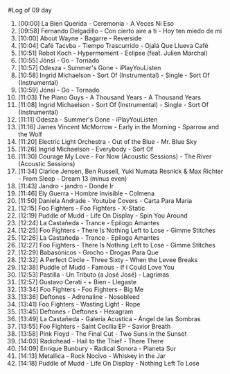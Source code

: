 #Log of 09 day

1. [00:00] La Bien Querida - Ceremonia - A Veces Ni Eso
1. [09:58] Fernando Delgadillo - Con cierto aire a ti - Hoy ten miedo de mi
1. [10:00] About Wayne - Bagarre - Reverside
1. [10:04] Café Tacvba - Tiempo Trascurrido - Ojalá Que Llueva Café
1. [10:51] Robot Koch - Hypermoment - Eclipse (feat. Julien Marchal)
1. [10:55] Jónsi - Go - Tornado
1. [10:57] Odesza - Summer's Gone - iPlayYouListen
1. [10:58] Ingrid Michaelson - Sort Of (Instrumental) - Single - Sort Of (Instrumental)
1. [10:59] Jónsi - Go - Tornado
1. [11:03] The Piano Guys - A Thousand Years - A Thousand Years
1. [11:08] Ingrid Michaelson - Sort Of (Instrumental) - Single - Sort Of (Instrumental)
1. [11:11] Odesza - Summer's Gone - iPlayYouListen
1. [11:16] James Vincent McMorrow - Early in the Morning - Sparrow and the Wolf
1. [11:20] Electric Light Orchestra - Out of the Blue - Mr. Blue Sky
1. [11:26] Ingrid Michaelson - Everybody - Sort Of
1. [11:30] Courage My Love - For Now (Acoustic Sessions) - The River (Acoustic Sessions)
1. [11:34] Clarice Jensen, Ben Russell, Yuki Numata Resnick & Max Richter - From Sleep - Dream 13 (minus even)
1. [11:43] Jandro - jandro - Donde Ir
1. [11:46] Ely Guerra - Hombre Invisible - Colmena
1. [11:50] Daniela Andrade - Youtube Covers - Carta Para Maria
1. [12:15] Foo Fighters - Foo Fighters - X-Static
1. [12:19] Puddle of Mudd - Life On Display - Spin You Around
1. [12:24] La Castañeda - Trance - Epilogo Amantes
1. [12:25] Foo Fighters - There Is Nothing Left to Lose - Gimme Stitches
1. [12:26] La Castañeda - Trance - Epilogo Amantes
1. [12:27] Foo Fighters - There Is Nothing Left to Lose - Gimme Stitches
1. [12:29] Babasónicos - Grocho - Drogas Para Que
1. [12:32] A Perfect Circle - Three Sixty - When the Levee Breaks
1. [12:38] Puddle of Mudd - Famous - If I Could Love You
1. [12:53] Pastilla - Un Tributo (a José José) - Lagrimas
1. [12:57] Gustavo Cerati - + Bien - Llegaste
1. [13:34] Foo Fighters - Foo Fighters - Big Me
1. [13:36] Deftones - Adrenaline - Nosebleed
1. [13:41] Foo Fighters - Wasting Light - Rope
1. [13:45] Deftones - Deftones - Hexagram
1. [13:49] La Castañeda - Galeria Acustica - Ángel de las Sombras
1. [13:55] Foo Fighters - Saint Cecilia EP - Savior Breath
1. [13:58] Pink Floyd - The Final Cut - Two Suns in the Sunset
1. [14:03] Radiohead - Hail to the Thief - There There
1. [14:09] Enrique Bunbury - Radical Sonora - Planeta Sur
1. [14:13] Metallica - Rock Nocivo - Whiskey in the Jar
1. [14:18] Puddle of Mudd - Life On Display - Nothing Left To Lose
